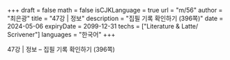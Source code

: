 +++
draft = false
math = false
isCJKLanguage = true
url = "m/56"
author = "최은광"
title = "47강 | 정보"
description = "집필 기록 확인하기 (396쪽)"
date = 2024-05-06
expiryDate = 2099-12-31
techs = ["Literature & Latte/ Scrivener"]
languages = "한국어"
+++

47강 | 정보 – 집필 기록 확인하기 (396쪽)

<!--more--> 

#



#